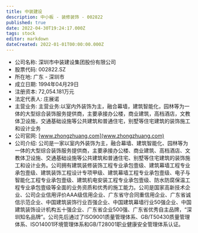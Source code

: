 ```yaml
---
title: 中装建设
description: 中小板 - 装修装饰 - 002822
published: true
date: 2022-04-30T19:24:17.000Z
tags: stock
editor: markdown
dateCreated: 2022-01-01T00:00:00.000Z
---
```


- 公司名称: 深圳市中装建设集团股份有限公司
- 股票代码: 002822.SZ
- 所在地: 广东 - 深圳市
- 成立日期: 1994年04月29日
- 注册资本: 72,054.181万元
- 法定代表人: 庄展诺
- 主营业务: 主营业务:以室内外装饰为主，融合幕墙，建筑智能化，园林等为一体的大型综合装饰服务提供商，主要承接办公楼，商业建筑，高档酒店，文教体卫设施，交通基础设施等公共建筑和普通住宅，别墅等住宅建筑的装饰施工和设计业务
- 公司官网: [www.zhongzhuang.com](www.zhongzhuang.com)
- 公司介绍: 公司是一家以室内外装饰为主，融合幕墙、建筑智能化、园林等为一体的大型综合装饰服务提供商，主要承接办公楼、商业建筑、高档酒店、文教体卫设施、交通基础设施等公共建筑和普通住宅、别墅等住宅建筑的装饰施工和设计业务。公司拥有建筑装修装饰工程专业承包壹级、建筑幕墙工程专业承包壹级、建筑装饰工程设计专项甲级、建筑幕墙工程专业承包壹级、电子与智能化工程专业承包壹级、建筑机电安装工程专业承包壹级、防水防腐保温工程专业承包壹级等全面的业务资质和优秀的施工能力。公司是国家高新技术企业、公司企业信用评价AAA级信用企业、广东省守合同重信用企业、广东省诚信示范企业、中国建筑装饰行业百强企业、中国建筑幕墙行业50强企业、中国建筑装饰设计机构五十强企业、广东省企业500强、广东省优秀自主品牌，“深圳知名品牌”。公司先后通过了ISO9001质量管理体系、GB/T50430质量管理体系、ISO14001环境管理体系和GB/T28001职业健康安全管理体系认证。


